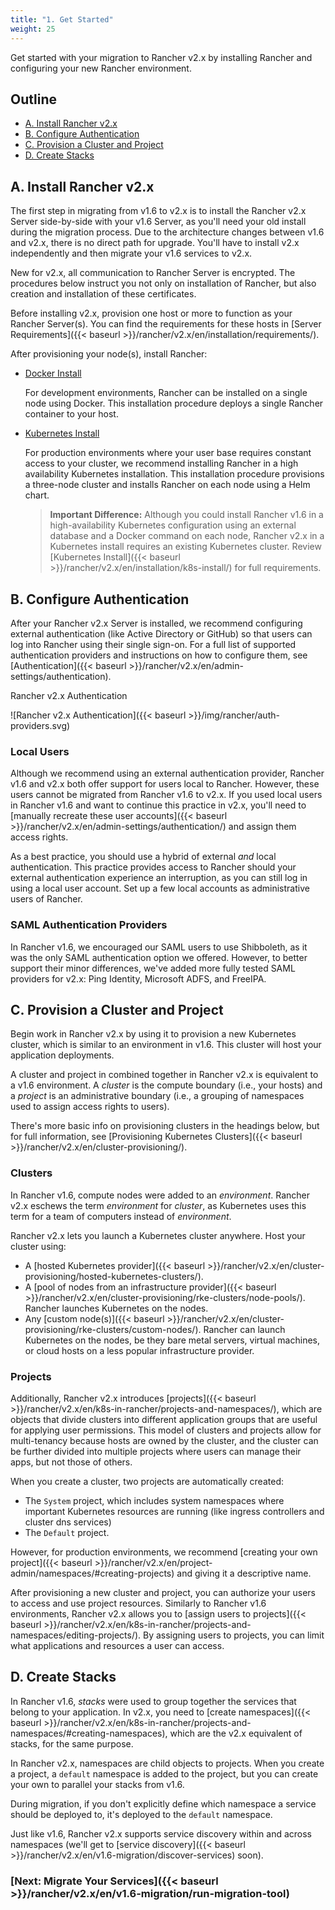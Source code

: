 ```yaml
---
title: "1. Get Started"
weight: 25
---
```

Get started with your migration to Rancher v2.x by installing Rancher and configuring your new Rancher environment.

## Outline

<!-- TOC -->

- [A. Install Rancher v2.x](#a-install-rancher-v2-x)
- [B. Configure Authentication](#b-configure-authentication)
- [C. Provision a Cluster and Project](#c-provision-a-cluster-and-project)
- [D. Create Stacks](#d-create-stacks)


<!-- /TOC -->

## A. Install Rancher v2.x

The first step in migrating from v1.6 to v2.x is to install the Rancher v2.x Server side-by-side with your v1.6 Server, as you'll need your old install during the migration process. Due to the architecture changes between v1.6 and v2.x, there is no direct path for upgrade. You'll have to install v2.x independently and then migrate your v1.6 services to v2.x.

New for v2.x, all communication to Rancher Server is encrypted. The procedures below instruct you not only on installation of Rancher, but also creation and installation of these certificates.

Before installing v2.x, provision one host or more to function as your Rancher Server(s). You can find the requirements for these hosts in [Server Requirements]({{< baseurl >}}/rancher/v2.x/en/installation/requirements/).

After provisioning your node(s), install Rancher:

- [Docker Install]({{<baseurl>}}/rancher/v2.x/en/installation/single-node)

    For development environments, Rancher can be installed on a single node using Docker. This installation procedure deploys a single Rancher container to your host.

- [Kubernetes Install]({{<baseurl>}}/rancher/v2.x/en/installation/k8s-install/)

    For production environments where your user base requires constant access to your cluster, we recommend installing Rancher in a high availability Kubernetes installation. This installation procedure provisions a three-node cluster and installs Rancher on each node using a Helm chart.

    >**Important Difference:** Although you could install Rancher v1.6 in a high-availability Kubernetes configuration using an external database and a Docker command on each node, Rancher v2.x in a Kubernetes install requires an existing Kubernetes cluster. Review [Kubernetes Install]({{< baseurl >}}/rancher/v2.x/en/installation/k8s-install/) for full requirements.

## B. Configure Authentication

After your Rancher v2.x Server is installed, we recommend configuring external authentication (like Active Directory or GitHub) so that users can log into Rancher using their single sign-on. For a full list of supported authentication providers and instructions on how to configure them, see [Authentication]({{< baseurl >}}/rancher/v2.x/en/admin-settings/authentication).

<figcaption>Rancher v2.x Authentication</figcaption>

![Rancher v2.x Authentication]({{< baseurl >}}/img/rancher/auth-providers.svg)

### Local Users

Although we recommend using an external authentication provider, Rancher v1.6 and v2.x both offer support for users local to Rancher. However, these users cannot be migrated from Rancher v1.6 to v2.x. If you used local users in Rancher v1.6 and want to continue this practice in v2.x, you'll need to [manually recreate these user accounts]({{< baseurl >}}/rancher/v2.x/en/admin-settings/authentication/) and assign them access rights.

As a best practice, you should use a hybrid of external _and_ local authentication. This practice provides access to Rancher should your external authentication experience an interruption, as you can still log in using a local user account. Set up a few local accounts as administrative users of Rancher.


### SAML Authentication Providers

In Rancher v1.6, we encouraged our SAML users to use Shibboleth, as it was the only SAML authentication option we offered. However, to better support their minor differences, we've added more fully tested SAML providers for v2.x: Ping Identity, Microsoft ADFS, and FreeIPA.

## C. Provision a Cluster and Project

Begin work in Rancher v2.x by using it to provision a new Kubernetes cluster, which is similar to an environment in v1.6. This cluster will host your application deployments.

A cluster and project in combined together in Rancher v2.x is equivalent to a v1.6 environment. A _cluster_ is the compute boundary (i.e., your hosts) and a _project_ is an administrative boundary (i.e., a grouping of namespaces used to assign access rights to users).

There's more basic info on provisioning clusters in the headings below, but for full information, see [Provisioning Kubernetes Clusters]({{< baseurl >}}/rancher/v2.x/en/cluster-provisioning/).

### Clusters

In Rancher v1.6, compute nodes were added to an _environment_. Rancher v2.x eschews the term _environment_ for _cluster_, as Kubernetes uses this term for a team of computers instead of _environment_.

Rancher v2.x lets you launch a Kubernetes cluster anywhere. Host your cluster using:

- A [hosted Kubernetes provider]({{< baseurl >}}/rancher/v2.x/en/cluster-provisioning/hosted-kubernetes-clusters/).
- A [pool of nodes from an infrastructure provider]({{< baseurl >}}/rancher/v2.x/en/cluster-provisioning/rke-clusters/node-pools/). Rancher launches Kubernetes on the nodes.
- Any [custom node(s)]({{< baseurl >}}/rancher/v2.x/en/cluster-provisioning/rke-clusters/custom-nodes/). Rancher can launch Kubernetes on the nodes, be they bare metal servers, virtual machines, or cloud hosts on a less popular infrastructure provider.

### Projects

Additionally, Rancher v2.x introduces [projects]({{< baseurl >}}/rancher/v2.x/en/k8s-in-rancher/projects-and-namespaces/), which are objects that divide clusters into different application groups that are useful for applying user permissions. This model of clusters and projects allow for multi-tenancy because hosts are owned by the cluster, and the cluster can be further divided into multiple projects where users can manage their apps, but not those of others.

When you create a cluster, two projects are automatically created:

- The `System` project, which includes system namespaces where important Kubernetes resources are running (like ingress controllers and cluster dns services)
- The `Default` project.

However, for production environments, we recommend [creating your own project]({{< baseurl >}}/rancher/v2.x/en/project-admin/namespaces/#creating-projects) and giving it a descriptive name.

After provisioning a new cluster and project, you can authorize your users to access and use project resources. Similarly to Rancher v1.6 environments, Rancher v2.x allows you to [assign users to projects]({{< baseurl >}}/rancher/v2.x/en/k8s-in-rancher/projects-and-namespaces/editing-projects/). By assigning users to projects, you can limit what applications and resources a user can access.

## D. Create Stacks

In Rancher v1.6, _stacks_ were used to group together the services that belong to your application. In v2.x, you need to [create namespaces]({{< baseurl >}}/rancher/v2.x/en/k8s-in-rancher/projects-and-namespaces/#creating-namespaces), which are the v2.x equivalent of stacks, for the same purpose.

In Rancher v2.x, namespaces are child objects to projects. When you create a project, a `default` namespace is added to the project, but you can create your own to parallel your stacks from v1.6.

During migration, if you don't explicitly define which namespace a service should be deployed to, it's deployed to the `default` namespace.

Just like v1.6, Rancher v2.x supports service discovery within and across namespaces (we'll get to [service discovery]({{< baseurl >}}/rancher/v2.x/en/v1.6-migration/discover-services) soon).


### [Next: Migrate Your Services]({{< baseurl >}}/rancher/v2.x/en/v1.6-migration/run-migration-tool)
